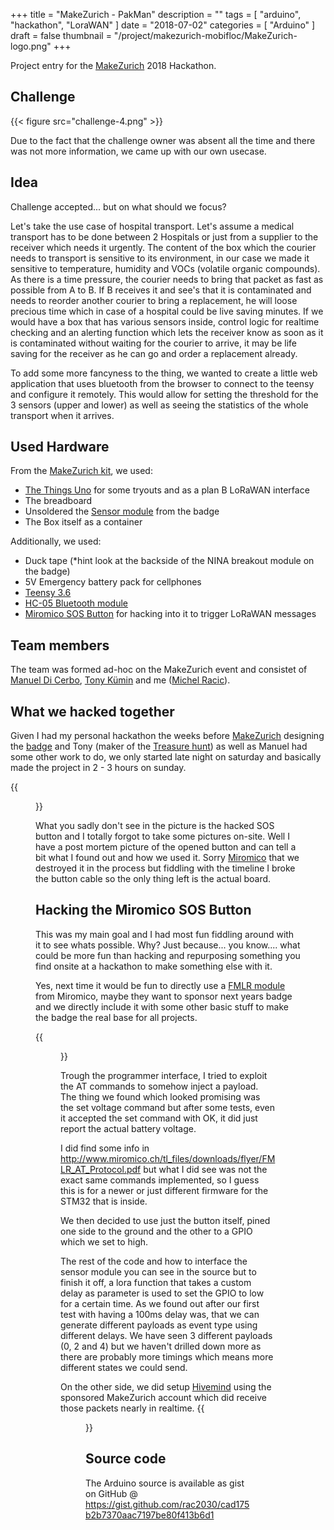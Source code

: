 +++
title = "MakeZurich - PakMan"
description = ""
tags = [
    "arduino",
    "hackathon",
    "LoraWAN"
]
date = "2018-07-02"
categories = [
    "Arduino"
]
draft = false
thumbnail = "/project/makezurich-mobifloc/MakeZurich-logo.png"
+++

Project entry for the [MakeZurich](https://makezurich.ch) 2018 Hackathon.



<!--more-->

## Challenge
{{< figure src="challenge-4.png" >}}

Due to the fact that the challenge owner was absent all the time and there was not more information, we came up with our own usecase.

## Idea
Challenge accepted... but on what should we focus?

Let's take the use case of hospital transport. Let's assume a medical transport has to be done between 2 Hospitals or just from a supplier to the receiver which needs it urgently. The content of the box which the courier needs to transport is sensitive to its environment, in our case we made it sensitive to temperature, humidity and VOCs (volatile organic compounds). As there is a time pressure, the courier needs to bring that packet as fast as possible from A to B. If B receives it and see's that it is contaminated and needs to reorder another courier to bring a replacement, he will loose precious time which in case of a hospital could be live saving minutes. If we would have a box that has various sensors inside, control logic for realtime checking and an alerting function which lets the receiver know as soon as it is contaminated without waiting for the courier to arrive, it may be life saving for the receiver as he can go and order a replacement already.

To add some more fancyness to the thing, we wanted to create a little web application that uses bluetooth from the browser to connect to the teensy and configure it remotely. This would allow for setting the threshold for the 3 sensors (upper and lower) as well as seeing the statistics of the whole transport when it arrives. 

## Used Hardware
From the [MakeZurich kit](https://makezurich.ch/box/4/), we used:

* [The Things Uno](https://www.thethingsnetwork.org/docs/devices/uno/) for some tryouts and as a plan B LoRaWAN interface
* The breadboard
* Unsoldered the [Sensor module](https://github.com/rac2030/IoT-conference-badge/blob/master/hardware/sensors-module-board-rev.0.1.0.pdf) from the badge
* The Box itself as a container

Additionally, we used:

* Duck tape (*hint look at the backside of the NINA breakout module on the badge)
* 5V Emergency battery pack for cellphones
* [Teensy 3.6](https://www.digikey.ch/en/product-highlight/s/sparkfun/teensy-3-6-development-boards)
* [HC-05 Bluetooth module](https://components101.com/wireless/hc-05-bluetooth-module)
* [Miromico SOS Button](http://www.miromico.ch/fmlr-lorawan-modules.html) for hacking into it to trigger LoRaWAN messages

## Team members
The team was formed ad-hoc on the MakeZurich event and consistet of [Manuel Di Cerbo](http://www.nexus-computing.ch), [Tony Kümin](http://kumin.ch) and me ([Michel Racic](http://racic.ch)).


## What we hacked together
Given I had my personal hackathon the weeks before [MakeZurich](https://makezurich.ch) designing the [badge](/project/makezurich-18-badge) and Tony (maker of the [Treasure hunt](/mz18)) as well as Manuel had some other work to do, we only started late night on saturday and basically made the project in 2 - 3 hours on sunday.

{{<figure src="the-hack.jpeg" caption="Final box">}}

What you sadly don't see in the picture is the hacked SOS button and I totally forgot to take some pictures on-site. Well I have a post mortem picture of the opened button and can tell a bit what I found out and how we used it. Sorry [Miromico](miromico.ch) that we destroyed it in the process but fiddling with the timeline I broke the button cable so the only thing left is the actual board.



## Hacking the Miromico SOS Button
This was my main goal and I had most fun fiddling around with it to see whats possible. Why? Just because... you know.... what could be more fun than hacking and repurposing something you find onsite at a hackathon to make something else with it.

Yes, next time it would be fun to directly use a [FMLR module](http://www.miromico.ch/fmlr-lorawan-modules.html) from Miromico, maybe they want to sponsor next years badge and we directly include it with some other basic stuff to make the badge the real base for all projects.

{{<figure src="sosbutton-overview-labeled.png" caption="Interfacing the button PCB">}}

Trough the programmer interface, I tried to exploit the AT commands to somehow inject a payload. The thing we found which looked promising was the set voltage command but after some tests, even it accepted the set command with OK, it did just report the actual battery voltage. 

I did find some info in http://www.miromico.ch/tl_files/downloads/flyer/FMLR_AT_Protocol.pdf but what I did see was not the exact same commands implemented, so I guess this is for a newer or just different firmware for the STM32 that is inside.

We then decided to use just the button itself, pined one side to the ground and the other to a GPIO which we set to high.

The rest of the code and how to interface the sensor module you can see in the source but to finish it off, a lora function that takes a custom delay as parameter is used to set the GPIO to low for a certain time. As we found out after our first test with having a 100ms delay was, that we can generate different payloads as event type using different delays. We have seen 3 different payloads (0, 2 and 4) but we haven't drilled down more as there are probably more timings which means more different states we could send.

On the other side, we did setup [Hivemind](https://hivemind.ch) using the sponsored MakeZurich account which did receive those packets nearly in realtime.
{{<figure src="hivemind-data.png" caption="Hivemind platform showing LoRa packets received">}}

## Source code
The Arduino source is available as gist on GitHub @ 
https://gist.github.com/rac2030/cad175b2b7370aac7197be80f413b6d1
